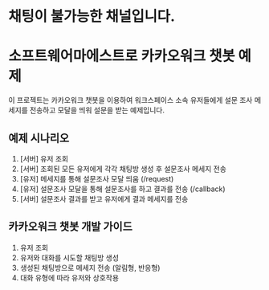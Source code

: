 # 채팅이 불가능한 채널입니다.

# 소프트웨어마에스트로 카카오워크 챗봇 예제

이 프로젝트는 카카오워크 챗봇을 이용하여
워크스페이스 소속 유저들에게 설문 조사 메세지를 전송하고 모달을 띄워 설문을 받는 예제입니다.

## 예제 시나리오

1. [서버] 유저 조회
2. [서버] 조회된 모든 유저에게 각각 채팅방 생성 후 설문조사 메세지 전송
3. [유저] 메세지를 통해 설문조사 모달 띄움 (/request)
4. [유저] 설문조사 모달을 통해 설문조사를 하고 결과를 전송 (/callback)
5. [서버] 설문조사 결과를 받고 유저에게 결과 메세지를 전송

## 카카오워크 챗봇 개발 가이드

1. 유저 조회
2. 유저와 대화를 시도할 채팅방 생성
3. 생성된 채팅방으로 메세지 전송 (알림형, 반응형)
4. 대화 유형에 따라 유저와 상호작용